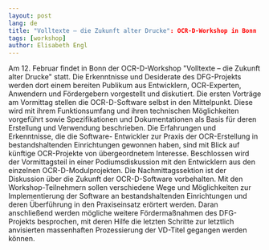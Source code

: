 ```yaml
---
layout: post
lang: de
title: "Volltexte – die Zukunft alter Drucke": OCR-D-Workshop in Bonn
tags: [workshop]
author: Elisabeth Engl
---
```


Am 12. Februar findet in Bonn der OCR-D-Workshop "Volltexte – die Zukunft alter Drucke" statt. Die Erkenntnisse und Desiderate des DFG-Projekts werden dort einem bereiten Publikum aus Entwicklern, OCR-Experten, Anwendern und Fördergebern vorgestellt und diskutiert. 
Die ersten Vorträge am Vormittag stellen die OCR-D-Software selbst in den Mittelpunkt. Diese wird mit ihrem Funktionsumfang und ihren technischen Möglichkeiten vorgeführt sowie Spezifikationen und Dokumentationen als Basis für deren Erstellung und Verwendung beschrieben. Die Erfahrungen und Erkenntnisse, die die Software- Entwickler zur Praxis der OCR-Erstellung in bestandshaltenden Einrichtungen gewonnen haben, sind mit Blick auf künftige OCR-Projekte von übergeordnetem Interesse. Beschlossen wird der Vormittagsteil in einer Podiumsdiskussion mit den Entwicklern aus den einzelnen OCR-D-Modulprojekten.
Die Nachmittagssektion ist der Diskussion über die Zukunft der OCR-D-Software vorbehalten. Mit den Workshop-Teilnehmern sollen verschiedene Wege und Möglichkeiten zur Implementierung der Software an bestandshaltenden Einrichtungen und deren Überführung in den Praxiseinsatz erörtert werden. Daran anschließend werden mögliche weitere Fördermaßnahmen des DFG-Projekts besprochen, mit deren Hilfe die letzten Schritte zur letztlich anvisierten massenhaften Prozessierung der VD-Titel gegangen werden können.
